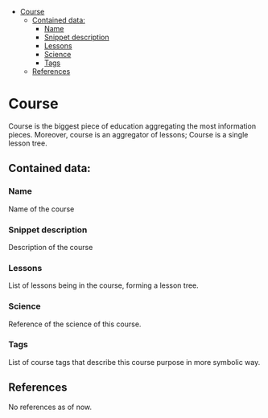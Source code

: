 <!-- TOC -->
* [Course](#course)
  * [Contained data:](#contained-data)
    * [Name](#name)
    * [Snippet description](#snippet-description)
    * [Lessons](#lessons)
    * [Science](#science)
    * [Tags](#tags)
  * [References](#references)
<!-- TOC -->

# Course
Course is the biggest piece of education aggregating the most information pieces. Moreover, course is an aggregator of 
lessons; Course is a single lesson tree.

## Contained data:
### Name
Name of the course

### Snippet description
Description of the course

### Lessons
List of lessons being in the course, forming a lesson tree.

### Science
Reference of the science of this course.

### Tags
List of course tags that describe this course purpose in more symbolic way.

## References
No references as of now.